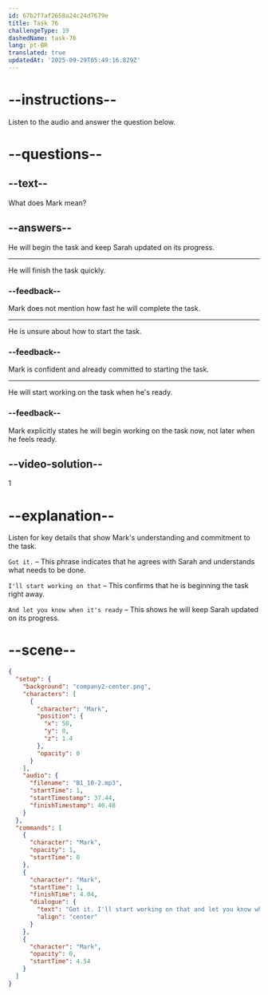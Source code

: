 ```yaml
---
id: 67b2f7af2658a24c24d7679e
title: Task 76
challengeType: 19
dashedName: task-76
lang: pt-BR
translated: true
updatedAt: '2025-09-29T05:49:16.829Z'
---
```


<!-- (Audio) Mark: Got it. I'll start working on that and let you know when it's ready. -->

# --instructions--

Listen to the audio and answer the question below.

# --questions--

## --text--

What does Mark mean?

## --answers--

He will begin the task and keep Sarah updated on its progress.

---

He will finish the task quickly.

### --feedback--

Mark does not mention how fast he will complete the task.

---

He is unsure about how to start the task.

### --feedback--

Mark is confident and already committed to starting the task.

---

He will start working on the task when he's ready.

### --feedback--

Mark explicitly states he will begin working on the task now, not later when he feels ready.

## --video-solution--

1

# --explanation--  

Listen for key details that show Mark's understanding and commitment to the task.  

`Got it.` – This phrase indicates that he agrees with Sarah and understands what needs to be done.  

`I'll start working on that` – This confirms that he is beginning the task right away.  

`And let you know when it's ready` – This shows he will keep Sarah updated on its progress.  

# --scene--

```json
{
  "setup": {
    "background": "company2-center.png",
    "characters": [
      {
        "character": "Mark",
        "position": {
          "x": 50,
          "y": 0,
          "z": 1.4
        },
        "opacity": 0
      }
    ],
    "audio": {
      "filename": "B1_10-2.mp3",
      "startTime": 1,
      "startTimestamp": 37.44,
      "finishTimestamp": 40.48
    }
  },
  "commands": [
    {
      "character": "Mark",
      "opacity": 1,
      "startTime": 0
    },
    {
      "character": "Mark",
      "startTime": 1,
      "finishTime": 4.04,
      "dialogue": {
        "text": "Got it. I'll start working on that and let you know when it's ready.",
        "align": "center"
      }
    },
    {
      "character": "Mark",
      "opacity": 0,
      "startTime": 4.54
    }
  ]
}
```
